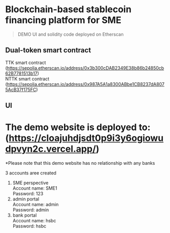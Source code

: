 # Blockchain-based stablecoin financing platform for SME
> DEMO UI and solidity code deployed on Etherscan

## Dual-token smart contract
TTK smart contract <br/>
(https://sepolia.etherscan.io/address/0x3b300cDAB2349E38b86b24850cb62B7781513b17) <br/>
NTTK smart contract <br/>
(https://sepolia.etherscan.io/address/0x987A5A1a8300ABbe1CB8237dA8075AcB37f175FC) <br/>

## UI
# The demo website is deployed to: (https://cloajuhdjsdt0p9i3y6ogiowudpvyn2c.vercel.app/)
*Please note that this demo website has no relationship with any banks

3 accounts aree created<br/>
1. SME perspective<br/>
   Account name: SME1<br/>
   Password: 123<br/>
3. admin portal<br/>
   Account name: admin<br/>
   Password: admin<br/>
4. bank portal<br/>
   Account name: hsbc<br/>
   Password: hsbc<br/>
